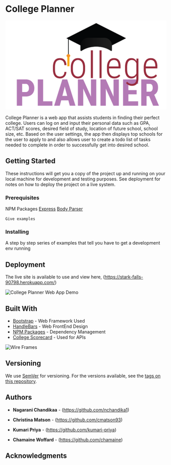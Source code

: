 # College Planner
![College Planner Web App Logo](/public/assets/images/college_planner_logo.png "College Planner Logo")

College Planner is a web app that assists students in finding their perfect college. Users can log on and input their personal data such as GPA, ACT/SAT scores, desired field of study, location of future school, school size, etc. Based on the user settings, the app then displays top schools for the user to apply to and also allows user to create a todo list of tasks needed to complete in order to successfully get into desired school. 

## Getting Started

These instructions will get you a copy of the project up and running on your local machine for development and testing purposes. See deployment for notes on how to deploy the project on a live system.

### Prerequisites

NPM Packages
[Express](https://www.npmjs.com/package/express.js)
[Body Parser](https://www.npmjs.com/package/body-parser)


```
Give examples
```

### Installing

A step by step series of examples that tell you have to get a development env running


## Deployment

The live site is available to use and view here, (https://stark-falls-90798.herokuapp.com/)

![College Planner Web App Demo](https://cmatson93.github.io/College-Planner/public/assets/images/20iic1.gif "College Planner Demo")

## Built With

* [Bootstrap](https://getbootstrap.com/) - Web Framework Used
* [HandleBars](http://handlebarsjs.com/) - Web FrontEnd Design
* [NPM Packages](https://www.npmjs.com) - Dependency Management
* [College Scorecard](http://api.data.gov/ed/collegescorecard/) - Used for APIs

![Wire Frames](https://cmatson93.github.io/College-Planner/public/assets/images/20iin.gif "Wire Frames")

## Versioning

We use [SemVer](http://semver.org/) for versioning. For the versions available, see the [tags on this repository](https://github.com/your/project/tags). 

## Authors

* **Nagarani Chandikaa** - (https://github.com/nchandika1)

* **Christina Matson** - (https://github.com/cmatson93)

* **Kumari Priya** - (https://github.com/kumari-priya)

* **Chamaine Woffard** - (https://github.com/chamaine)


## Acknowledgments